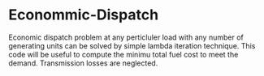 # Econommic-Dispatch
Economic dispatch problem at any perticluler load with  any number of generating units can be solved by simple lambda iteration technique. This code will be useful to compute the minimu total fuel cost to meet the demand. Transmission losses are neglected.
